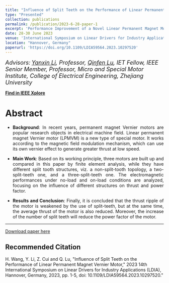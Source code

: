 ```yaml
---
title: "Influence of Split Teeth on the Performance of Linear Permanent Magnet Vernier Motor"
type: "Presented"
collection: publications
permalink: /publication/2023-6-28-paper-1
excerpt: 'Performance Improvement of a Novel Linear Permanent Magnet Motor (LPMM).'
date: 28-30 June 2023
venue: 'International Symposium on Linear Drivers for Industry Applications (LDIA)'
location: "Hannover, Germany"
paperurl: 'https://doi.org/10.1109/LDIA59564.2023.10297520'
---
```


*<font size=4>Advisors:</font> [<font size=4>Yanxin Li</font>](https://person.zju.edu.cn/en/EElyx)<font size=4>, Professor, </font> [<font size=4>Qinfen Lu</font>](https://person.zju.edu.cn/en/qflu)<font size=4>, IET Fellow, IEEE Senior Member, Professor, Micro and Special Motor Institute, College of Electrical Engineering, Zhejiang University</font>*   


[<b>Find in IEEE Xplore</b>](https://doi.org/10.1109/LDIA59564.2023.10297520)  

Abstract
===  

- <p style = "text-align:justify; text-justify:inter-ideograph;"> <b>Background</b>: In recent years, permanent magnet Vernier motors are popular research objects in electrical machine field. Linear permanent magnet Vernier motor (LPMVM) is a new type of special motor. It works according to the magnetic field modulation mechanism, which can use its own vernier effect to generate greater thrust at low speed.</p>
- <p style = "text-align:justify; text-justify:inter-ideograph;"> <b>Main Work</b>: Based on its working principle, three motors are built up and compared in this paper by finite element analysis, while they have different split tooth structures, viz. a non-split-tooth topology, a two-split-teeth one, and a three-split-teeth one. The electromagnetic performances under no-load and on-load conditions are analyzed, focusing on the influence of different structures on thrust and power factor.</p>
- <p style = "text-align:justify; text-justify:inter-ideograph;"> <b>Results and Conclusion</b>: Finally, it is concluded that the thrust ripple of the motor is weakened by the use of split-teeth, but at the same time, the average thrust of the motor is also reduced. Moreover, the increase of the number of split teeth will reduce the power factor of the motor.</p>  
  
- - -  
  
[Download paper here](http://ZijunCui02.github.io/files/Influence_of_Split_Teeth_on_the_Performance_of_Linear_Permanent_Magnet_Vernier_Motor.pdf)  


Recommended Citation
------  

H. Wang, Y. Li, Z. Cui and Q. Lu, "Influence of Split Teeth on the Performance of Linear Permanent Magnet Vernier Motor," 2023 14th International Symposium on Linear Drivers for Industry Applications (LDIA), Hannover, Germany, 2023, pp. 1-5, doi: 10.1109/LDIA59564.2023.10297520."
